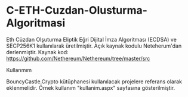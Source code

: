 # C-ETH-Cuzdan-Olusturma-Algoritmasi
Eth Cüzdan Olşuturma
Eliptik Eğri Dijital İmza Algoritması (ECDSA) ve SECP256K1 kullanılarak üretilmiştir. 
Açık kaynak kodulu Neteherum'dan derlenmiştir.
Kaynak kod: https://github.com/Nethereum/Nethereum/tree/master/src

Kullanmım

BouncyCastle.Crypto kütüphanesi kullanılacak projelere referans olarak eklenmelidir.
Örnek kullanım "kullanim.aspx" sayfasına gösterilmiştir.
